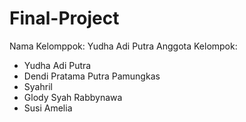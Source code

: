 # Final-Project
Nama Kelomppok: Yudha Adi Putra
Anggota Kelompok:
- Yudha Adi Putra
- Dendi Pratama Putra Pamungkas
- Syahril
- Glody Syah Rabbynawa
- Susi Amelia

